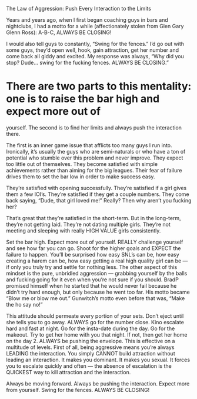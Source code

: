
The Law of Aggression: Push Every Interaction to the Limits

Years and years ago, when I first began coaching guys in bars and nightclubs, I had a motto
for a while (affectionately stolen from Glen Gary Glenn Ross): A-B-C, ALWAYS BE
CLOSING!

I would also tell guys to constantly, “Swing for the fences.” I’d go out with some guys,
they’d open well, hook, gain attraction, get her number and come back all giddy and excited.
My response was always, “Why did you stop? Dude… swing for the fucking fences.
ALWAYS BE CLOSING.”

# There are two parts to this mentality: one is to raise the bar high and expect more out of
yourself. The second is to find her limits and always push the interaction there.

The first is an inner game issue that afflicts too many guys I run into. Ironically, it’s usually
the guys who are semi-naturals or who have a ton of potential who stumble over this problem
and never improve. They expect too little out of themselves. They become satisfied with
simple achievements rather than aiming for the big leagues. Their fear of failure drives them
to set the bar low in order to make success easy.

They’re satisfied with opening successfully. They’re satisfied if a girl gives them a few IOI’s.
They’re satisfied if they get a couple numbers. They come back saying, “Dude, that girl loved
me!” Really? Then why aren’t you fucking her?

That’s great that they’re satisfied in the short-term. But in the long-term, they’re not getting
laid. They’re not dating multiple girls. They’re not meeting and sleeping with really HIGH
VALUE girls consistently.

Set the bar high. Expect more out of yourself. REALLY challenge yourself and see how far
you can go. Shoot for the higher goals and EXPECT the failure to happen. You’ll be
surprised how easy SNL’s can be, how easy creating a harem can be, how easy getting a real
high quality girl can be — if only you truly try and settle for nothing less.
The other aspect of this mindset is the pure, unbridled aggression — grabbing yourself by the
balls and fucking going for it even when you’re not sure if you should. BradP promised
himself when he started that he would never fail because he didn’t try hard enough, but only
because he went too far. His motto became “Blow me or blow me out.” Gunwitch’s motto
even before that was, “Make the ho say no!”

This attitude should permeate every portion of your sets. Don’t eject until she tells you to go
away. ALWAYS go for the number close. Kino escalate hard and fast at night. Go for the
insta-date during the day. Go for the makeout. Try to get her home with you that night. If not,
then get her home on the day 2. ALWAYS be pushing the envelope.
This is effective on a multitude of levels. First of all, being aggressive means you’re always
LEADING the interaction. You simply CANNOT build attraction without leading an
interaction. It makes you dominant. It makes you sexual. It forces you to escalate quickly and
often — the absence of escalation is the QUICKEST way to kill attraction and the interaction.

Always be moving forward. Always be pushing the interaction. Expect more from yourself.
Swing for the fences. ALWAYS BE CLOSING!


